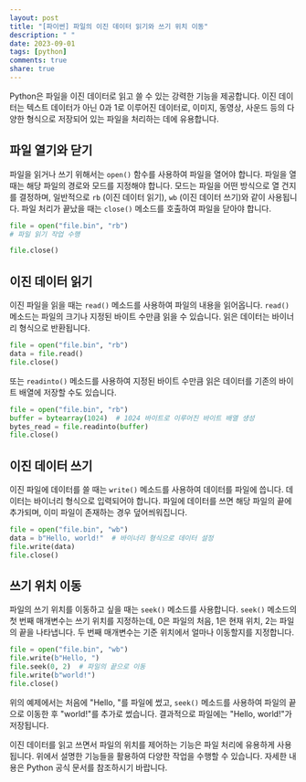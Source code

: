```yaml
---
layout: post
title: "[파이썬] 파일의 이진 데이터 읽기와 쓰기 위치 이동"
description: " "
date: 2023-09-01
tags: [python]
comments: true
share: true
---
```


Python은 파일을 이진 데이터로 읽고 쓸 수 있는 강력한 기능을 제공합니다. 이진 데이터는 텍스트 데이터가 아닌 0과 1로 이루어진 데이터로, 이미지, 동영상, 사운드 등의 다양한 형식으로 저장되어 있는 파일을 처리하는 데에 유용합니다. 

## 파일 열기와 닫기

파일을 읽거나 쓰기 위해서는 `open()` 함수를 사용하여 파일을 열어야 합니다. 파일을 열 때는 해당 파일의 경로와 모드를 지정해야 합니다. 모드는 파일을 어떤 방식으로 열 건지를 결정하며, 일반적으로 `rb` (이진 데이터 읽기), `wb` (이진 데이터 쓰기)와 같이 사용됩니다. 파일 처리가 끝났을 때는 `close()` 메소드를 호출하여 파일을 닫아야 합니다.

```python
file = open("file.bin", "rb")
# 파일 읽기 작업 수행

file.close()
```

## 이진 데이터 읽기

이진 파일을 읽을 때는 `read()` 메소드를 사용하여 파일의 내용을 읽어옵니다. `read()` 메소드는 파일의 크기나 지정된 바이트 수만큼 읽을 수 있습니다. 읽은 데이터는 바이너리 형식으로 반환됩니다.

```python
file = open("file.bin", "rb")
data = file.read()
file.close()
```

또는 `readinto()` 메소드를 사용하여 지정된 바이트 수만큼 읽은 데이터를 기존의 바이트 배열에 저장할 수도 있습니다.


```python
file = open("file.bin", "rb")
buffer = bytearray(1024)  # 1024 바이트로 이루어진 바이트 배열 생성
bytes_read = file.readinto(buffer)
file.close()
```

## 이진 데이터 쓰기

이진 파일에 데이터를 쓸 때는 `write()` 메소드를 사용하여 데이터를 파일에 씁니다. 데이터는 바이너리 형식으로 입력되어야 합니다. 파일에 데이터를 쓰면 해당 파일의 끝에 추가되며, 이미 파일이 존재하는 경우 덮어씌워집니다.

```python
file = open("file.bin", "wb")
data = b"Hello, world!"  # 바이너리 형식으로 데이터 설정
file.write(data)
file.close()
```

## 쓰기 위치 이동

파일의 쓰기 위치를 이동하고 싶을 때는 `seek()` 메소드를 사용합니다. `seek()` 메소드의 첫 번째 매개변수는 쓰기 위치를 지정하는데, 0은 파일의 처음, 1은 현재 위치, 2는 파일의 끝을 나타냅니다. 두 번째 매개변수는 기준 위치에서 얼마나 이동할지를 지정합니다.

```python
file = open("file.bin", "wb")
file.write(b"Hello, ")
file.seek(0, 2)  # 파일의 끝으로 이동
file.write(b"world!")
file.close()
```

위의 예제에서는 처음에 "Hello, "를 파일에 썼고, `seek()` 메소드를 사용하여 파일의 끝으로 이동한 후 "world!"를 추가로 썼습니다. 결과적으로 파일에는 "Hello, world!"가 저장됩니다.

이진 데이터를 읽고 쓰면서 파일의 위치를 제어하는 기능은 파일 처리에 유용하게 사용됩니다. 위에서 설명한 기능들을 활용하여 다양한 작업을 수행할 수 있습니다. 자세한 내용은 Python 공식 문서를 참조하시기 바랍니다.